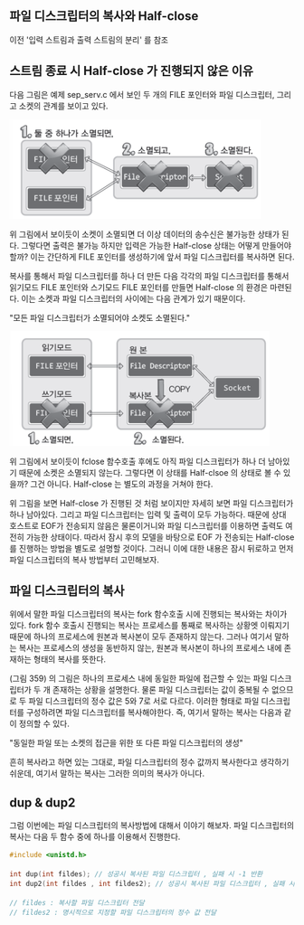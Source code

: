 ## 파일 디스크립터의 복사와 Half-close

이전 '입력 스트림과 출력 스트림의 분리' 를 참조

## 스트림 종료 시 Half-close 가 진행되지 않은 이유

다음 그림은 예제 sep_serv.c 에서 보인 두 개의 FILE 포인터와 파일 디스크립터, 그리고 소켓의 관계를 보이고 있다.

![alt text](/image/26.png)

위 그림에서 보이듯이 소켓이 소멸되면 더 이상 데이터의 송수신은 불가능한 상태가 된다. 그렇다면 출력은 불가능 하지만 입력은 가능한 Half-close 상태는 어떻게 만들어야 할까? 이는 간단하게 FILE 포인터를 생성하기에 앞서 파일 디스크립터를 복사하면 된다.

복사를 통해서 파일 디스크립터를 하나 더 만든 다음 각각의 파일 디스크립터를 통해서 읽기모드 FILE 포인터와 스기모드 FILE 포인터를 만들면 Half-close 의 환경은 마련된다. 이는 소켓과 파일 디스크립터의 사이에는 다음 관계가 있기 때문이다.

"모든 파일 디스크립터가 소멸되어야 소켓도 소멸된다."

![alt text](/image/27.png)

위 그림에서 보이듯이 fclose 함수호출 후에도 아직 파일 디스크립터가 하나 더 남아있기 때문에 소켓은 소멸되지 않는다. 그렇다면 이 상태를 Half-clsoe 의 상태로 볼 수 있을까? 그건 아니다. Half-close 는 별도의 과정을 거쳐야 한다.

위 그림을 보면 Half-close 가 진행된 것 처럼 보이지만 자세히 보면 파일 디스크립터가 하나 남아있다. 그리고 파일 디스크립터는 입력 및 출력이 모두 가능하다. 때문에 상대 호스트로 EOF가 전송되지 않음은 물론이거니와 파일 디스크립터를 이용하면 출력도 여전히 가능한 상태이다. 따라서 잠시 후의 모델을 바탕으로 EOF 가 전송되는 Half-close 를 진행하는 방법을 별도로 설명할 것이다. 그러니 이에 대한 내용은 잠시 뒤로하고 먼저 파일 디스크립터의 복사 방법부터 고민해보자.

## 파일 디스크립터의 복사

위에서 말한 파일 디스크립터의 복사는 fork 함수호출 시에 진행되는 복사와는 차이가 있다. fork 함수 호출시 진행되는 복사는 프로세스를 통째로 복사하는 상황엣 이뤄지기 때문에 하나의 프로세스에 원본과 복사본이 모두 존재하지 않는다. 그러나 여기서 말하는 복사는 프로세스의 생성을 동반하지 않는, 원본과 복사본이 하나의 프로세스 내에 존재하는 형태의 복사를 뜻한다.

(그림 359) 의 그림은 하나의 프로세스 내에 동일한 파일에 접근할 수 있는 파일 디스크립터가 두 개 존재하는 상황을 설명한다. 물론 파일 디스크립터는 값이 중복될 수 없으므로 두 파일 디스크립터의 정수 값은 5와 7로 서로 다르다. 이러한 형태로 파일 디스크립터를 구성하려면 파일 디스크립터를 복사해야한다. 즉, 여기서 말하는 복사는 다음과 같이 정의할 수 있다.

"동일한 파일 또는 소켓의 접근을 위한 또 다른 파일 디스크립터의 생성"

흔히 복사라고 하면 있는 그대로, 파일 디스크립터의 정수 값까지 복사한다고 생각하기 쉬운데, 여기서 말하는 복사는 그러한 의미의 복사가 아니다.

## dup & dup2

그럼 이번에는 파일 디스크립터의 복사방법에 대해서 이야기 해보자. 파일 디스크립터의 복사는 다음 두 함수 중에 하나를 이용해서 진행한다.

```c
#include <unistd.h>

int dup(int fildes); // 성공시 복사된 파일 디스크립터 , 실패 시 -1 반환
int dup2(int fildes , int fildes2); // 성공시 복사된 파일 디스크립터 , 실패 시 -1 반환

// fildes : 복사할 파일 디스크립터 전달
// fildes2 : 명시적으로 지정할 파일 디스크립터의 정수 값 전달
```

